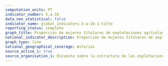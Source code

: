 ```yaml
---
computation_units: PT
indicator_number: 5.a.1b
data_non_statistical: false
indicator_name: global_indicators.5-a-1b-1-title
reporting_status: complete
graph_title: Proporción de mujeres titulares de explotaciones agrícolas, respecto al total de titulares de explotaciones agrícolas
national_indicator_description: Proporción de mujeres titulares de explotaciones agrícolas, respecto al total de titulares de explotaciones agrícolas
graph_type: line
national_geographical_coverage: Asturias
source_active_1: true
source_organisation_1: Encuesta sobre la estructura de las explotaciones agrícolas, INE
---
```

